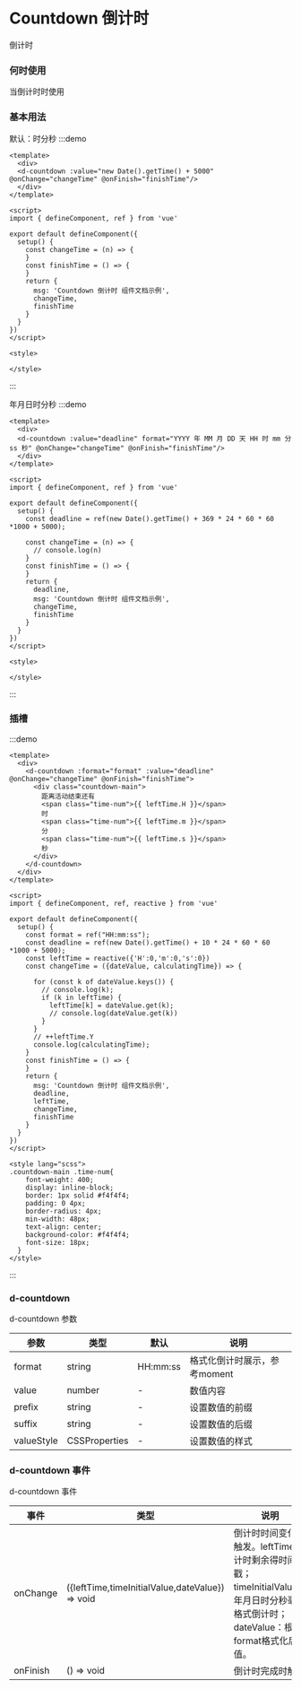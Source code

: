 # Countdown 倒计时

倒计时

### 何时使用

当倒计时时使用


### 基本用法
默认：时分秒
:::demo 

```vue
<template>
  <div>
  <d-countdown :value="new Date().getTime() + 5000" @onChange="changeTime" @onFinish="finishTime"/>
  </div>
</template>

<script>
import { defineComponent, ref } from 'vue'

export default defineComponent({
  setup() {
    const changeTime = (n) => {
    }
    const finishTime = () => {
    }
    return {
      msg: 'Countdown 倒计时 组件文档示例',
      changeTime,
      finishTime
    }
  }
})
</script>

<style>

</style>
```
:::


年月日时分秒
:::demo 

```vue
<template>
  <div>
  <d-countdown :value="deadline" format="YYYY 年 MM 月 DD 天 HH 时 mm 分 ss 秒" @onChange="changeTime" @onFinish="finishTime"/>
  </div>
</template>

<script>
import { defineComponent, ref } from 'vue'

export default defineComponent({
  setup() {
    const deadline = ref(new Date().getTime() + 369 * 24 * 60 * 60 *1000 + 5000);

    const changeTime = (n) => {
      // console.log(n)
    }
    const finishTime = () => {
    }
    return {
      deadline,
      msg: 'Countdown 倒计时 组件文档示例',
      changeTime,
      finishTime
    }
  }
})
</script>

<style>

</style>
```
:::

### 插槽
:::demo 

```vue
<template>
  <div>
    <d-countdown :format="format" :value="deadline" @onChange="changeTime" @onFinish="finishTime">
      <div class="countdown-main">
        距离活动结束还有
        <span class="time-num">{{ leftTime.H }}</span>
        时
        <span class="time-num">{{ leftTime.m }}</span>
        分
        <span class="time-num">{{ leftTime.s }}</span>
        秒
      </div>
    </d-countdown>
  </div>
</template>

<script>
import { defineComponent, ref, reactive } from 'vue'

export default defineComponent({
  setup() {
    const format = ref("HH:mm:ss");
    const deadline = ref(new Date().getTime() + 10 * 24 * 60 * 60 *1000 + 5000);
    const leftTime = reactive({'H':0,'m':0,'s':0})
    const changeTime = ({dateValue, calculatingTime}) => {
      
      for (const k of dateValue.keys()) {
        // console.log(k);
        if (k in leftTime) {
          leftTime[k] = dateValue.get(k);
          // console.log(dateValue.get(k))
        }
      }
      // ++leftTime.Y
      console.log(calculatingTime);
    }
    const finishTime = () => {
    }
    return {
      msg: 'Countdown 倒计时 组件文档示例',
      deadline,
      leftTime,
      changeTime,
      finishTime
    }
  }
})
</script>

<style lang="scss">
.countdown-main .time-num{
    font-weight: 400;
    display: inline-block;
    border: 1px solid #f4f4f4;
    padding: 0 4px;
    border-radius: 4px;
    min-width: 48px;
    text-align: center;
    background-color: #f4f4f4;
    font-size: 18px;
  }
</style>
```
:::

### d-countdown

d-countdown 参数

| 参数 | 类型 | 默认 | 说明 |
| ---- | ---- | ---- | ---- |
|   format   |   string   |     HH:mm:ss      |   格式化倒计时展示，参考moment   |
|   value   |   number   |   -   |   数值内容	   |
|   prefix   |   string   |   -   |   设置数值的前缀	   |
|   suffix   |   string   |   -   |   设置数值的后缀		   |
|   valueStyle   |   CSSProperties   |   -   |   设置数值的样式		   |

### d-countdown 事件

d-countdown 事件

| 事件 | 类型 | 说明 |
| ---- | ---- | ---- |
|   onChange   |   ({leftTime,timeInitialValue,dateValue}) => void   |   倒计时时间变化时触发。leftTime:倒计时剩余得时间戳；timeInitialValue：年月日时分秒毫秒格式倒计时；dateValue：根据format格式化后的值。	   |
|   onFinish   |   () => void   |   倒计时完成时触发	   |

